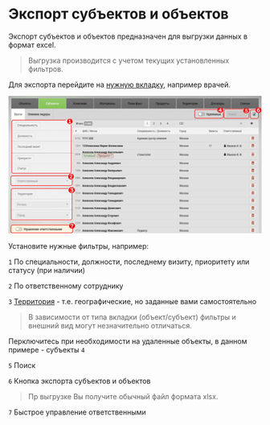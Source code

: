 # Экспорт субъектов и объектов

Экспорт субъектов и объектов предназначен для выгрузки данных в формат excel.

> Выгрузка производится с учетом текущих установленных фильтров.

Для экспорта перейдите на [нужную вкладку](database.html), например врачей.

![](../images/database-export.png)

Установите нужные фильтры, например:

`1` По специальности, должности, последнему визиту, приоритету или статусу (при наличии)

`2` По ответственному сотруднику

`3` [Территория](database-territory.html) - т.е. географические, но заданные вами самостоятельно

> В зависимости от типа вкладки (объект/субъект) фильтры и внешний вид могут незначительно отличаться.



Перключитесь при необходимости на удаленные объекты, в данном примере - субъекты `4`

`5` Поиск

`6` Кнопка экспорта субъектов и объектов

> Пр выгрузке Вы получите обычный файл формата xlsx.

`7` Быстрое управление ответственными
